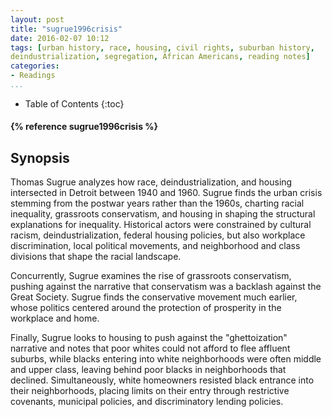 ```yaml
---
layout: post
title: "sugrue1996crisis"
date: 2016-02-07 10:12
tags: [urban history, race, housing, civil rights, suburban history, 
deindustrialization, segregation, African Americans, reading notes]
categories: 
- Readings 
...
```


* Table of Contents
{:toc}

<h4>{% reference sugrue1996crisis %}</h4>

## Synopsis

Thomas Sugrue analyzes how race, deindustrialization, and housing intersected in 
Detroit between 1940 and 1960. Sugrue finds the urban crisis stemming from the 
postwar years rather than the 1960s, charting racial inequality, grassroots 
conservatism, and housing in shaping the structural explanations for 
inequality. Historical actors were constrained by cultural racism, 
deindustrialization, federal housing policies, but also workplace 
discrimination, local political movements, and neighborhood and class 
divisions that shape the racial landscape.

Concurrently, Sugrue examines the rise of grassroots conservatism, pushing 
against the narrative that conservatism was a backlash against the Great 
Society. Sugrue finds the conservative movement much earlier, whose politics 
centered around the protection of prosperity in the workplace and home.

Finally, Sugrue looks to housing to push against the "ghettoization" narrative 
and notes that poor whites could not afford to flee affluent suburbs, while 
blacks entering into white neighborhoods were often middle and upper class, 
leaving behind poor blacks in neighborhoods that declined. Simultaneously, 
white homeowners resisted black entrance into their neighborhoods, placing 
limits on their entry through restrictive covenants, municipal policies, and 
discriminatory lending policies. 
